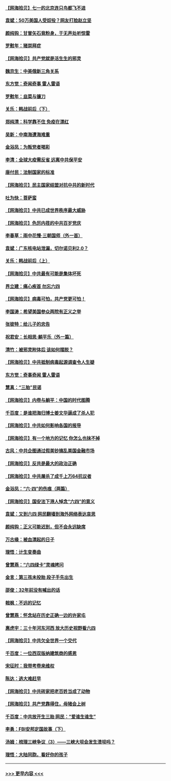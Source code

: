 #### [【网海拾贝】七一的北京连只鸟都飞不进](../pages/nsc993/n13041377.md?t=06240052) 
#### [袁斌：50万美国人受奴役？网友打脸赵立坚](../pages/nsc993/n13041330.md?t=06240052) 
#### [颜纯钩：甘冒矢石竟粉身，于无声处听惊雷](../pages/nsc993/n13041140.md?t=06240052) 
#### [罗慰年：猪崇拜症](../pages/nsc993/n13041071.md?t=06240052) 
#### [【网海拾贝】共产党就是活生生的邪灵](../pages/nsc993/n13036627.md?t=06240052) 
#### [魏京生：中美俄新三角关系](../pages/nsc993/n13035986.md?t=06240052) 
#### [东方觉：奇闻奇事 雷人雷语](../pages/nsc993/n13035878.md?t=06240052) 
#### [罗慰年：韭菜与镰刀](../pages/nsc993/n13034374.md?t=06240052) 
#### [关乐：韩战前后（下）](../pages/nsc993/n13034113.md?t=06240052) 
#### [郑纯清：科学靠不住 免疫在漂红](../pages/nsc993/n13034093.md?t=06240052) 
#### [吴新：中南海遭海难重](../pages/nsc993/n13034084.md?t=06240052) 
#### [金浴凤：为叛党者喝彩](../pages/nsc993/n13034058.md?t=06240052) 
#### [李清：全球大疫需反省 远离中共保平安](../pages/nsc993/n13033784.md?t=06240052) 
#### [唐付民：法制国家的标准](../pages/nsc993/n13032944.md?t=06240052) 
#### [【网海拾贝】民主国家结盟对抗中共的新时代](../pages/nsc993/n13031717.md?t=06240052) 
#### [吐为快：菩萨蛮](../pages/nsc993/n13030033.md?t=06240052) 
#### [【网海拾贝】中共已成世界秩序最大威胁](../pages/nsc993/n13028138.md?t=06240052) 
#### [【网海拾贝】色厉内荏的中共百岁党庆](../pages/nsc993/n13025582.md?t=06240052) 
#### [李春草：雨中花慢‧三朝国师（外一首）](../pages/nsc993/n13025567.md?t=06240052) 
#### [袁斌：广东核电站泄漏，切尔诺贝利2.0？](../pages/nsc993/n13025475.md?t=06240052) 
#### [关乐：韩战前后（上）](../pages/nsc993/n13025387.md?t=06240052) 
#### [【网海拾贝】中共最有可能是集体坏死](../pages/nsc993/n13023101.md?t=06240052) 
#### [界立建：痛心疾首 勿忘六四](../pages/nsc993/n13022339.md?t=06240052) 
#### [【网海拾贝】病毒可怕，共产党更可怕！](../pages/nsc993/n13020728.md?t=06240052) 
#### [李国涛：希望美国参众两院有正义之举](../pages/nsc993/n13020674.md?t=06240052) 
#### [张彼特：给儿子的忠告](../pages/nsc993/n13018934.md?t=06240052) 
#### [祝君安：长相思‧躺平乐（外一篇）](../pages/nsc993/n13018923.md?t=06240052) 
#### [清竹：被邪灵附体后 该如何摆脱？](../pages/nsc993/n13018877.md?t=06240052) 
#### [【网海拾贝】中共抵制病毒起源调查令人生疑](../pages/nsc993/n13017785.md?t=06240052) 
#### [东方觉：奇事奇闻 雷人雷语](../pages/nsc993/n13017577.md?t=06240052) 
#### [慧真：“三胎”民谣](../pages/nsc993/n13017394.md?t=06240052) 
#### [【网海拾贝】内卷与躺平：中国的时代图腾](../pages/nsc993/n13016128.md?t=06240052) 
#### [千百度：是谁把海归博士姜文华逼成了杀人犯](../pages/nsc993/n13015218.md?t=06240052) 
#### [【网海拾贝】中共如何影响各国的报导](../pages/nsc993/n13012599.md?t=06240052) 
#### [【网海拾贝】有一个地方的记忆 你怎么也抹不掉](../pages/nsc993/n13009802.md?t=06240052) 
#### [古风：中共企图通过假美钞搞乱美国金融市场](../pages/nsc993/n13009626.md?t=06240052) 
#### [【网海拾贝】反共是最大的政治正确](../pages/nsc993/n13007051.md?t=06240052) 
#### [【网海拾贝】中共屠杀了成千上万64抗议者](../pages/nsc993/n13002713.md?t=06240052) 
#### [金浴凤：“六·四”的伤痕（两篇）](../pages/nsc993/n13001719.md?t=06240052) 
#### [【网海拾贝】国安法下港人悼念“六四”的意义](../pages/nsc993/n13001039.md?t=06240052) 
#### [袁斌：又到六四 网民翻墙到海外网络表达哀思](../pages/nsc993/n13000995.md?t=06240052) 
#### [颜纯钩：正义可能迟到，但不会永远缺席](../pages/nsc993/n13000920.md?t=06240052) 
#### [万古缘：被血漂起的日子](../pages/nsc993/n13000914.md?t=06240052) 
#### [理悟：计生变奏曲](../pages/nsc993/n13000414.md?t=06240052) 
#### [曾慧燕：“六四绿卡”灵魂拷问](../pages/nsc993/n13000277.md?t=06240052) 
#### [金言：第三孩未投胎 段子手先出生](../pages/nsc993/n13000215.md?t=06240052) 
#### [邵俊：32年前没有喊出的话](../pages/nsc993/n13000181.md?t=06240052) 
#### [戟枫：不远的记忆](../pages/nsc993/n13000121.md?t=06240052) 
#### [曾慧燕：怀念站在历史正确一边的许家屯](../pages/nsc993/n13000073.md?t=06240052) 
#### [惠虎宇：三十年河东河西 放大历史视野看六四](../pages/nsc993/n13000018.md?t=06240052) 
#### [【网海拾贝】中共欠全世界一个交代](../pages/nsc993/n12998706.md?t=06240052) 
#### [千百度：一位西双版纳建筑商的感恩](../pages/nsc993/n12998487.md?t=06240052) 
#### [宋征时：我带考卷来维权](../pages/nsc993/n12994088.md?t=06240052) 
#### [陈达：逃大难赶早](../pages/nsc993/n12993569.md?t=06240052) 
#### [【网海拾贝】中共砖家把老百姓当成了动物](../pages/nsc993/n12993483.md?t=06240052) 
#### [【网海拾贝】共产党靠得住，母猪会上树](../pages/nsc993/n12990730.md?t=06240052) 
#### [千百度：中共放开生三胎 网民：“爱谁生谁生”](../pages/nsc993/n12990644.md?t=06240052) 
#### [李勇：FBI安邦定国故事（下）](../pages/nsc993/n12987854.md?t=06240052) 
#### [汤姆：梳理三峡争议（3）——三峡大坝会发生溃坝吗？](../pages/nsc993/n12989806.md?t=06240052) 
#### [理悟：大陆同胞，看好你的孩子](../pages/nsc993/n12989778.md?t=06240052) 

----
#### [ >>> 更早内容 <<< ](../indexes/nsc993-earlier.md)
